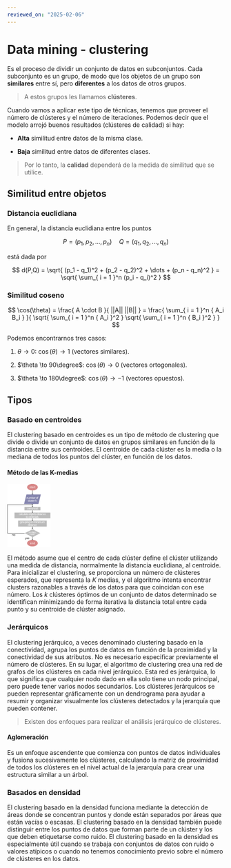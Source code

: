```yaml
---
reviewed_on: "2025-02-06"
---
```


# Data mining - clustering

Es el proceso de dividir un conjunto de datos en subconjuntos. Cada subconjunto es un grupo, de modo que los objetos de un grupo son **similares** entre sí, pero **diferentes** a los datos de otros grupos.

> A estos grupos les llamamos **clústeres**.

Cuando vamos a aplicar este tipo de técnicas, tenemos que proveer el número de clústeres y el número de iteraciones. Podemos decir que el modelo arrojó buenos resultados (clústeres de calidad) si hay:

- **Alta** similitud entre datos de la misma clase.

- **Baja** similitud entre datos de diferentes clases.

> Por lo tanto, la **calidad** dependerá de la medida de similitud que se utilice.

## Similitud entre objetos

### Distancia euclidiana

En general, la distancia euclidiana entre los puntos

$$
P = (p_1,p_2,\dots,p_n) \quad Q = (q_1,q_2,\dots,q_n)
$$

está dada por

$$
d(P,Q) = \sqrt{ (p_1 - q_1)^2 + (p_2 - q_2)^2 + \dots + (p_n - q_n)^2 } = \sqrt{ \sum_{ i = 1 }^n (p_i - q_i)^2 }
$$

### Similitud coseno

$$
\cos(\theta) = \frac{ A \cdot B }{ ||A|| ||B|| } = \frac{ \sum_{ i = 1 }^n { A_i B_i } }{ \sqrt{ \sum_{ i = 1 }^n { A_i }^2 } \sqrt{ \sum_{ i = 1 }^n { B_i }^2 } }
$$

Podemos encontrarnos tres casos:

1. $\theta \to 0$: $\cos(\theta) \to 1$ (vectores similares).

2. $\theta \to 90\degree$: $\cos(\theta) \to 0$ (vectores ortogonales).

3. $\theta \to 180\degree$: $\cos(\theta) \to -1$ (vectores opuestos).

## Tipos

### Basado en centroides

El clustering basado en centroides es un tipo de método de clustering que divide o divide un conjunto de datos en grupos similares en función de la distancia entre sus centroides. El centroide de cada clúster es la media o la mediana de todos los puntos del clúster, en función de los datos.

#### Método de las K-medias

![K-means algorithm](college/semesters/08/assets/introduccion_a_la_ciencia_de_datos/08_01-K-means_algorithm.svg)

El método asume que el centro de cada clúster define el clúster utilizando una medida de distancia, normalmente la distancia euclidiana, al centroide. Para inicializar el clustering, se proporciona un número de clústeres esperados, que representa la $K$ medias, y el algoritmo intenta encontrar clusters razonables a través de los datos para que coincidan con ese número. Los $k$ clústeres óptimos de un conjunto de datos determinado se identifican minimizando de forma iterativa la distancia total entre cada punto y su centroide de clúster asignado.

### Jerárquicos

El clustering jerárquico, a veces denominado clustering basado en la conectividad, agrupa los puntos de datos en función de la proximidad y la conectividad de sus atributos. No es necesario especificar previamente el número de clústeres. En su lugar, el algoritmo de clustering crea una red de grafos de los clústeres en cada nivel jerárquico. Esta red es jerárquica, lo que significa que cualquier nodo dado en ella solo tiene un nodo principal, pero puede tener varios nodos secundarios. Los clústeres jerárquicos se pueden representar gráficamente con un dendrograma para ayudar a resumir y organizar visualmente los clústeres detectados y la jerarquía que pueden contener.

> Existen dos enfoques para realizar el análisis jerárquico de clústeres.

#### Aglomeración

Es un enfoque ascendente que comienza con puntos de datos individuales y fusiona sucesivamente los clústeres, calculando la matriz de proximidad de todos los clústeres en el nivel actual de la jerarquía para crear una estructura similar a un árbol.

### Basados en densidad

El clustering basado en la densidad funciona mediante la detección de áreas donde se concentran puntos y donde están separados por áreas que están vacías o escasas. El clustering basado en la densidad también puede distinguir entre los puntos de datos que forman parte de un clúster y los que deben etiquetarse como ruido. El clustering basado en la densidad es especialmente útil cuando se trabaja con conjuntos de datos con ruido o valores atípicos o cuando no tenemos conocimiento previo sobre el número de clústeres en los datos.
